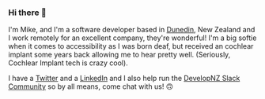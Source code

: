 ### Hi there 👋

<!--
**veb/veb** is a ✨ _special_ ✨ repository because its `README.md` (this file) appears on your GitHub profile.

Here are some ideas to get you started:

- 🔭 I’m currently working on ...
- 🌱 I’m currently learning ...
- 👯 I’m looking to collaborate on ...
- 🤔 I’m looking for help with ...
- 💬 Ask me about ...
- 📫 How to reach me: ...
- 😄 Pronouns: ...
- ⚡ Fun fact: ...
-->

I'm Mike, and I'm a software developer based in [Dunedin](https://en.wikipedia.org/wiki/Dunedin), New Zealand and I work remotely for an excellent company, they're wonderful! I'm a big softie when it comes to accessibility as I was born deaf, but received an cochlear implant some years back allowing me to hear pretty well. (Seriously, Cochlear Implant tech is crazy cool).

I have a [Twitter](https://twitter.com/vebbed) and a [LinkedIn](https://www.linkedin.com/in/vebbed/) and I also help run the [DevelopNZ Slack Community](https://de.velop.nz) so by all means, come chat with us! 🙃
